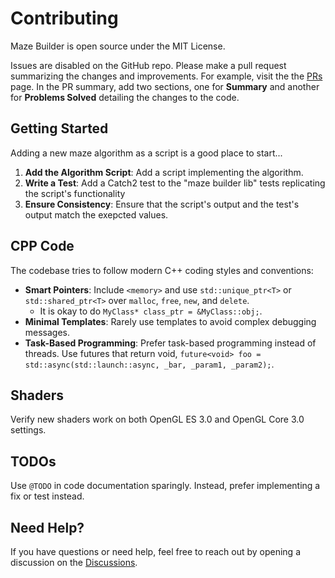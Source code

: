 # Contributing

Maze Builder is open source under the MIT License.

Issues are disabled on the GitHub repo. Please make a pull request summarizing the changes and improvements. For example, visit the the [PRs](https://github.com/zmertens/MazeBuilder/pulls) page. In the PR summary, add two sections, one for **Summary** and another for **Problems Solved** detailing the changes to the code.

## Getting Started

Adding a new maze algorithm as a script is a good place to start...

  1. **Add the Algorithm Script**: Add a script implementing the algorithm.
  2. **Write a Test**: Add a Catch2 test to the "maze builder lib" tests replicating the script's functionality
  3. **Ensure Consistency**: Ensure that the script's output and the test's output match the exepcted values.

## CPP Code

The codebase tries to follow modern C++ coding styles and conventions:

  * **Smart Pointers**: Include `<memory>` and use `std::unique_ptr<T>` or `std::shared_ptr<T>` over `malloc`, `free`, `new`, and `delete`. 
    * It is okay to do `MyClass* class_ptr = &MyClass::obj;`.
  * **Minimal Templates**: Rarely use templates to avoid complex debugging messages.
  * **Task-Based Programming**: Prefer task-based programming instead of threads. Use futures that return void, `future<void> foo = std::async(std::launch::async, _bar, _param1, _param2);`.

## Shaders

Verify new shaders work on both OpenGL ES 3.0 and OpenGL Core 3.0 settings.

## TODOs

Use `@TODO` in code documentation sparingly. Instead, prefer implementing a fix or test instead.

## Need Help?

If you have questions or need help, feel free to reach out by opening a discussion on the [Discussions](https://github.com/zmertens/MazeBuilder/discussions).
